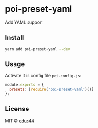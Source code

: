 # poi-preset-yaml

Add YAML support

## Install

```bash
yarn add poi-preset-yaml --dev
```

## Usage

Activate it in config file `poi.config.js`:

```js
module.exports = {
  presets: [require("poi-preset-yaml")()]
};
```

## License

MIT &copy; [edus44](https://github.com/edus44)
